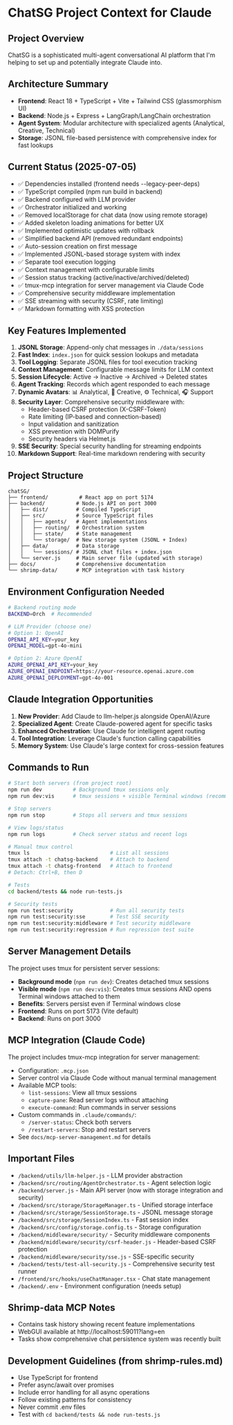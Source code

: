 # ChatSG Project Context for Claude

## Project Overview
ChatSG is a sophisticated multi-agent conversational AI platform that I'm helping to set up and potentially integrate Claude into.

## Architecture Summary
- **Frontend**: React 18 + TypeScript + Vite + Tailwind CSS (glassmorphism UI)
- **Backend**: Node.js + Express + LangGraph/LangChain orchestration
- **Agent System**: Modular architecture with specialized agents (Analytical, Creative, Technical)
- **Storage**: JSONL file-based persistence with comprehensive index for fast lookups

## Current Status (2025-07-05)
- ✅ Dependencies installed (frontend needs --legacy-peer-deps)
- ✅ TypeScript compiled (npm run build in backend)
- ✅ Backend configured with LLM provider
- ✅ Orchestrator initialized and working
- ✅ Removed localStorage for chat data (now using remote storage)
- ✅ Added skeleton loading animations for better UX
- ✅ Implemented optimistic updates with rollback
- ✅ Simplified backend API (removed redundant endpoints)
- ✅ Auto-session creation on first message
- ✅ Implemented JSONL-based storage system with index
- ✅ Separate tool execution logging
- ✅ Context management with configurable limits
- ✅ Session status tracking (active/inactive/archived/deleted)
- ✅ tmux-mcp integration for server management via Claude Code
- ✅ Comprehensive security middleware implementation
- ✅ SSE streaming with security (CSRF, rate limiting)
- ✅ Markdown formatting with XSS protection

## Key Features Implemented
1. **JSONL Storage**: Append-only chat messages in `./data/sessions`
2. **Fast Index**: `index.json` for quick session lookups and metadata
3. **Tool Logging**: Separate JSONL files for tool execution tracking
4. **Context Management**: Configurable message limits for LLM context
5. **Session Lifecycle**: Active → Inactive → Archived → Deleted states
6. **Agent Tracking**: Records which agent responded to each message
7. **Dynamic Avatars**: 📊 Analytical, 🎨 Creative, ⚙️ Technical, 🎧 Support
8. **Security Layer**: Comprehensive security middleware with:
   - Header-based CSRF protection (X-CSRF-Token)
   - Rate limiting (IP-based and connection-based)
   - Input validation and sanitization
   - XSS prevention with DOMPurify
   - Security headers via Helmet.js
9. **SSE Security**: Special security handling for streaming endpoints
10. **Markdown Support**: Real-time markdown rendering with security

## Project Structure
```
chatSG/
├── frontend/          # React app on port 5174
├── backend/          # Node.js API on port 3000
│   ├── dist/         # Compiled TypeScript
│   ├── src/          # Source TypeScript files
│   │   ├── agents/   # Agent implementations
│   │   ├── routing/  # Orchestration system
│   │   ├── state/    # State management
│   │   └── storage/  # New storage system (JSONL + Index)
│   ├── data/         # Data storage
│   │   └── sessions/ # JSONL chat files + index.json
│   └── server.js     # Main server file (updated with storage)
├── docs/             # Comprehensive documentation
└── shrimp-data/      # MCP integration with task history
```

## Environment Configuration Needed
```bash
# Backend routing mode
BACKEND=Orch  # Recommended

# LLM Provider (choose one)
# Option 1: OpenAI
OPENAI_API_KEY=your_key
OPENAI_MODEL=gpt-4o-mini

# Option 2: Azure OpenAI  
AZURE_OPENAI_API_KEY=your_key
AZURE_OPENAI_ENDPOINT=https://your-resource.openai.azure.com
AZURE_OPENAI_DEPLOYMENT=gpt-4o-001
```

## Claude Integration Opportunities
1. **New Provider**: Add Claude to llm-helper.js alongside OpenAI/Azure
2. **Specialized Agent**: Create Claude-powered agent for specific tasks
3. **Enhanced Orchestration**: Use Claude for intelligent agent routing
4. **Tool Integration**: Leverage Claude's function calling capabilities
5. **Memory System**: Use Claude's large context for cross-session features

## Commands to Run
```bash
# Start both servers (from project root)
npm run dev          # Background tmux sessions only
npm run dev:vis      # tmux sessions + visible Terminal windows (recommended)

# Stop servers
npm run stop         # Stops all servers and tmux sessions

# View logs/status
npm run logs         # Check server status and recent logs

# Manual tmux control
tmux ls                          # List all sessions
tmux attach -t chatsg-backend    # Attach to backend
tmux attach -t chatsg-frontend   # Attach to frontend
# Detach: Ctrl+B, then D

# Tests
cd backend/tests && node run-tests.js

# Security tests
npm run test:security            # Run all security tests
npm run test:security:sse        # Test SSE security
npm run test:security:middleware # Test security middleware
npm run test:security:regression # Run regression test suite
```

## Server Management Details
The project uses tmux for persistent server sessions:
- **Background mode** (`npm run dev`): Creates detached tmux sessions
- **Visible mode** (`npm run dev:vis`): Creates tmux sessions AND opens Terminal windows attached to them
- **Benefits**: Servers persist even if Terminal windows close
- **Frontend**: Runs on port 5173 (Vite default)
- **Backend**: Runs on port 3000

## MCP Integration (Claude Code)
The project includes tmux-mcp integration for server management:
- Configuration: `.mcp.json` 
- Server control via Claude Code without manual terminal management
- Available MCP tools:
  - `list-sessions`: View all tmux sessions
  - `capture-pane`: Read server logs without attaching
  - `execute-command`: Run commands in server sessions
- Custom commands in `.claude/commands/`:
  - `/server-status`: Check both servers
  - `/restart-servers`: Stop and restart servers
- See `docs/mcp-server-management.md` for details

## Important Files
- `/backend/utils/llm-helper.js` - LLM provider abstraction
- `/backend/src/routing/AgentOrchestrator.ts` - Agent selection logic
- `/backend/server.js` - Main API server (now with storage integration and security)
- `/backend/src/storage/StorageManager.ts` - Unified storage interface
- `/backend/src/storage/SessionStorage.ts` - JSONL message storage
- `/backend/src/storage/SessionIndex.ts` - Fast session index
- `/backend/src/config/storage.config.ts` - Storage configuration
- `/backend/middleware/security/` - Security middleware components
- `/backend/middleware/security/csrf-header.js` - Header-based CSRF protection
- `/backend/middleware/security/sse.js` - SSE-specific security
- `/backend/tests/test-all-security.js` - Comprehensive security test runner
- `/frontend/src/hooks/useChatManager.tsx` - Chat state management
- `/backend/.env` - Environment configuration (needs setup)

## Shrimp-data MCP Notes
- Contains task history showing recent feature implementations
- WebGUI available at http://localhost:59011?lang=en
- Tasks show comprehensive chat persistence system was recently built

## Development Guidelines (from shrimp-rules.md)
- Use TypeScript for frontend
- Prefer async/await over promises
- Include error handling for all async operations
- Follow existing patterns for consistency
- Never commit .env files
- Test with `cd backend/tests && node run-tests.js`